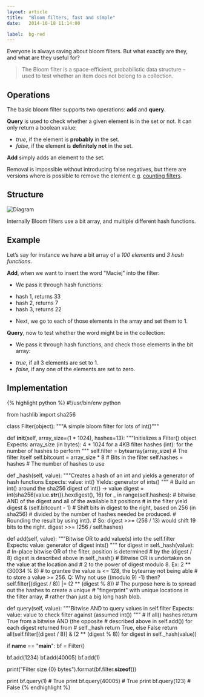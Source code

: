 ```yaml
---
layout: article
title:  "Bloom filters, fast and simple"
date:   2014-10-18 11:14:00

label:  bg-red
---
```


Everyone is always raving about bloom filters. But what exactly are they, and what are they useful for?

> The Bloom filter is a space-efficient, probabilistic data structure – used to test whether an item does not belong to a collection.

## Operations

The basic bloom filter supports two operations: __add__ and __query__.

__Query__ is used to check whether a given element is in the set or not. It can only return a boolean value:

* _true_, if the element is __probably__ in the set.
* _false_, if the element is __definitely not__ in the set.

__Add__ simply adds an element to the set.

Removal is impossible without introducing false negatives, but there are versions where is possible to remove the element e.g. [counting filters](http://en.wikipedia.org/wiki/Bloom_filter#Counting_filters).

## Structure

![Diagram](https://lh3.googleusercontent.com/OHB6BVcBF67x46vZpMzdGcSVCPHXK_efSU2BT6ie6pRnkVqs300efWhgfwsvAwgrCfZYQ8dGYRO-57BC4cjLvjy9-2Qc-ct0qF-0yMjhGwiSDIT4DfgKQqHPgJZRMO6AmTWCWNjObiANnL45I_jUNd29r_tgbkgsu7nRzGkfTUlXmQ0ibIoaczniDjBw42VjobokKYZfzRV9fcs0-MGYj3J_-n5je3y9cE7UGy1VaxbWPGzW96QDg9xBk_LC4oChEtm5jLvUlWUpjl6wO_LYMjjZcTVthkd2VM_1l5GnWiOml0uJSyEQLjOWX1kRDehusn2yMxbk57aMPSboGG8WG7-k1Of6RDoWAqy4o7aeqmuX1AaiRlK7pvYoOcD3f2Ta5FwUs9i5Z1I848or_0llmF4b9PF9Tn0icfrCuaM2vVf0LzkFg44_jtv4wr8PNg5HMS6jd9uo8nTsl-M0WXr0LT5p9bl6UIFf5sItfLVABeFLwarzoIiavoyEnpTdx32HxjHVTSKk7hWWsVEkgqPyQxKhvB8xCDgyNG7fhhqJQ_PNznfd2Tyc1kiJxFiZTN7InQYknbNQcEfouPViyi4ocEaH8sxJb9g=w1459-h1164-no)

Internally Bloom filters use a bit array, and multiple different hash functions.

## Example

Let’s say for instance we have a bit array of a _100 elements_ and _3 hash functions_.

__Add__, when we want to insert the word "Maciej" into the filter:

* We pass it through hash functions:
 - hash 1, returns 33
 - hash 2, returns 7
 - hash 3, returns 22
* Next, we go to each of those elements in the array and set them to 1.

__Query__, now to test whether the word might be in the collection:

* We pass it through hash functions, and check those elements in the bit array:
 - _true_, if all 3 elements are set to 1.
 - _false_, if any one of the elements are set to zero.

## Implementation

{% highlight python %}
#!/usr/bin/env python

from hashlib import sha256

class Filter(object):
  """A simple bloom filter for lots of int()"""

  def __init__(self, array_size=(1 * 1024), hashes=13):
    """Initializes a Filter() object
    Expects:
      array_size (in bytes): 4 * 1024 for a 4KB filter
      hashes (int): for the number of hashes to perform
    """
    self.filter = bytearray(array_size)     # The filter itself
    self.bitcount = array_size * 8          # Bits in the filter
    self.hashes = hashes                    # The number of hashes to use

  def _hash(self, value):
    """Creates a hash of an int and yields a generator of hash functions
    Expects:
      value: int()
    Yields:
      generator of ints()
    """
    # Build an int() around the sha256 digest of int() -> value
    digest = int(sha256(value.__str__()).hexdigest(), 16)
    for _ in range(self.hashes):
      # bitwise AND of the digest and all of the available bit positions
      # in the filter
      yield digest & (self.bitcount - 1)
      # Shift bits in digest to the right, based on 256 (in sha256)
      # divided by the number of hashes needed be produced.
      # Rounding the result by using int().
      # So: digest >>= (256 / 13) would shift 19 bits to the right.
      digest >>= (256 / self.hashes)

  def add(self, value):
    """Bitwise OR to add value(s) into the self.filter
    Expects:
      value: generator of digest ints()
    """
    for digest in self._hash(value):
      # In-place bitwise OR of the filter, position is determined
      # by the (digest / 8) digest is described above in self._hash()
      # Bitwise OR is undertaken on the value at the location and
      # 2 to the power of digest modulo 8. Ex: 2 ** (30034 % 8)
      # to grantee the value is <= 128, the bytearray not being able
      # to store a value >= 256. Q: Why not use ((modulo 9) -1) then?
      self.filter[(digest / 8)] |= (2 ** (digest % 8))
      # The purpose here is to spread out the hashes to create a unique
      # "fingerprint" with unique locations in the filter array,
      # rather than just a big long hash blob.

  def query(self, value):
    """Bitwise AND to query values in self.filter
    Expects:
      value: value to check filter against (assumed int())
    """
    # If all() hashes return True from a bitwise AND (the opposite
    # described above in self.add()) for each digest returned from
    # self._hash return True, else False
    return all(self.filter[(digest / 8)] & (2 ** (digest % 8))
      for digest in self._hash(value))


if __name__ == "__main__":
  bf = Filter()

  bf.add(1234)
  bf.add(40005)
  bf.add(1)

  print("Filter size {0} bytes").format(bf.filter.__sizeof__())

  print bf.query(1)            # True
  print bf.query(40005)        # True
  print bf.query(123)          # False
{% endhighlight %}
